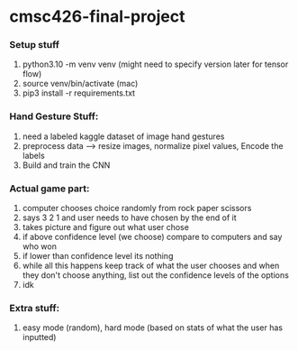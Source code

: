 # cmsc426-final-project

### Setup stuff
1. python3.10 -m venv venv (might need to specify version later for tensor flow)
2. source venv/bin/activate (mac)
3. pip3 install -r requirements.txt
### Hand Gesture Stuff:
1. need a labeled kaggle dataset of image hand gestures
2. preprocess data --> resize images, normalize pixel values, Encode the labels
3. Build and train the CNN

### Actual game part:
1. computer chooses choice randomly from rock paper scissors
2. says 3 2 1 and user needs to have chosen by the end of it
3. takes picture and figure out what user chose
4. if above confidence level (we choose) compare to computers and say who won 
5. if lower than confidence level its nothing
6. while all this happens keep track of what the user chooses and when they don't choose anything, list out the confidence levels of the options
7. idk

### Extra stuff: 
1. easy mode (random), hard mode (based on stats of what the user has inputted)
